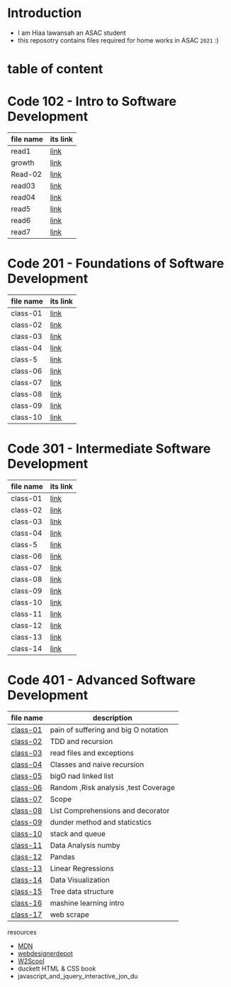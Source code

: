 # Introduction

- I am Hiaa lawansah an ASAC student
- this reposotry contains files required for home works in ASAC `2021` :)

# table of content

# Code 102 - Intro to Software Development

| file name | its link                                                 |
| --------- | -------------------------------------------------------- |
| read1     | [link](https://hayaa123.github.io/reading-notes/read1)   |
| growth    | [link](https://hayaa123.github.io/reading-notes/growth)  |
| Read-02   | [link](https://hayaa123.github.io/reading-notes/Read-02) |
| read03    | [link](https://hayaa123.github.io/reading-notes/read03)  |
| read04    | [link](https://hayaa123.github.io/reading-notes/read04)  |
| read5     | [link](https://hayaa123.github.io/reading-notes/read5)   |
| read6     | [link](https://hayaa123.github.io/reading-notes/read6)   |
| read7     | [link](https://hayaa123.github.io/reading-notes/read7)   |

# Code 201 - Foundations of Software Development

| file name | its link                                                  |
| --------- | --------------------------------------------------------- |
| class-01  | [link](https://hayaa123.github.io/reading-notes/class-01) |
| class-02  | [link](https://hayaa123.github.io/reading-notes/class-02) |
| class-03  | [link](https://hayaa123.github.io/reading-notes/class-03) |
| class-04  | [link](https://hayaa123.github.io/reading-notes/class-04) |
| class-5   | [link](https://hayaa123.github.io/reading-notes/class-5)  |
| class-06  | [link](https://hayaa123.github.io/reading-notes/class-06) |
| class-07  | [link](https://hayaa123.github.io/reading-notes/class-07) |
| class-08  | [link](https://hayaa123.github.io/reading-notes/class-08) |
| class-09  | [link](https://hayaa123.github.io/reading-notes/class-09) |
| class-10  | [link](https://hayaa123.github.io/reading-notes/class-10) |

# Code 301 - Intermediate Software Development

| file name | its link                                                      |
| --------- | ------------------------------------------------------------- |
| class-01  | [link](https://hayaa123.github.io/reading-notes/301/class-01) |
| class-02  | [link](https://hayaa123.github.io/reading-notes/301/class-02) |
| class-03  | [link](https://hayaa123.github.io/reading-notes/301/class-03) |
| class-04  | [link](https://hayaa123.github.io/reading-notes/301/class-04) |
| class-5   | [link](https://hayaa123.github.io/reading-notes/301/class-05) |
| class-06  | [link](https://hayaa123.github.io/reading-notes/301/class-06) |
| class-07  | [link](https://hayaa123.github.io/reading-notes/301/class-07) |
| class-08  | [link](https://hayaa123.github.io/reading-notes/301/class-08) |
| class-09  | [link](https://hayaa123.github.io/reading-notes/301/class-09) |
| class-10  | [link](https://hayaa123.github.io/reading-notes/301/class-10) |
| class-11  | [link](https://hayaa123.github.io/reading-notes/301/class-11) |
| class-12  | [link](https://hayaa123.github.io/reading-notes/301/class-12) |
| class-13  | [link](https://hayaa123.github.io/reading-notes/301/class-13) |
| class-14  | [link](https://hayaa123.github.io/reading-notes/301/class-14) |

# Code 401 - Advanced Software Development

| file name                                                         | description                          |
| ----------------------------------------------------------------- | ------------------------------------ |
| [class-01](https://hayaa123.github.io/reading-notes/401/class-01) | pain of suffering and big O notation |
| [class-02](https://hayaa123.github.io/reading-notes/401/class-02) | TDD and recursion                    |
| [class-03](https://hayaa123.github.io/reading-notes/401/class-03) | read files and exceptions            |
| [class-04](https://hayaa123.github.io/reading-notes/401/class-04) | Classes and naive recursion          |
| [class-05](https://hayaa123.github.io/reading-notes/401/class-05) | bigO nad linked list                 |
| [class-06](https://hayaa123.github.io/reading-notes/401/class-06) | Random ,Risk analysis ,test Coverage |
| [class-07](https://hayaa123.github.io/reading-notes/401/class-07) | Scope                                |
| [class-08](https://hayaa123.github.io/reading-notes/401/class-08) | List Comprehensions and decorator    |
| [class-09](https://hayaa123.github.io/reading-notes/401/class-09) | dunder method and staticstics        |
| [class-10](https://hayaa123.github.io/reading-notes/401/class-10) | stack and queue                      |
| [class-11](https://hayaa123.github.io/reading-notes/401/class-11) | Data Analysis numby                  |
| [class-12](https://hayaa123.github.io/reading-notes/401/class-12) | Pandas                               |
| [class-13](https://hayaa123.github.io/reading-notes/401/class-13) | Linear Regressions                   |
| [class-14](https://hayaa123.github.io/reading-notes/401/class-14) | Data Visualization                   |
| [class-15](https://hayaa123.github.io/reading-notes/401/class-15) | Tree data structure                  |
| [class-16](https://hayaa123.github.io/reading-notes/401/class-16) | mashine learning intro               |
| [class-17](https://hayaa123.github.io/reading-notes/401/class-17) | web scrape                           |

resources

- [MDN](https://developer.mozilla.org/en-US/docs/Web/API/Canvas_API/Tutorial/Drawing_text#drawing_text)
- [webdesignerdepot](https://www.webdesignerdepot.com/2013/11/easily-create-stunning-animated-charts-with-chart-js/)
- [W2Scool](https://www.w3schools.com/)
- duckett HTML & CSS book
- javascript_and_jquery_interactive_jon_du
